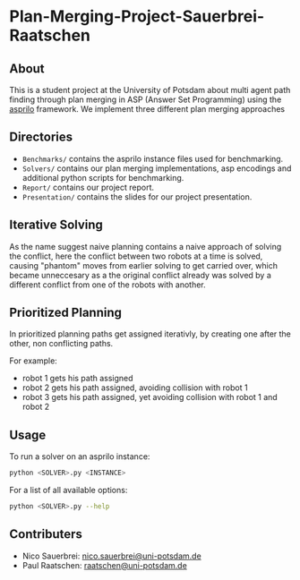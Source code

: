 # Plan-Merging-Project-Sauerbrei-Raatschen

## About

This is a student project at the University of Potsdam about multi agent path finding through plan merging in ASP (Answer Set Programming) using the [asprilo](https://potassco.org/asprilo/) framework. We implement three different plan merging approaches

## Directories
- `Benchmarks/` contains the asprilo instance files used for benchmarking.
- `Solvers/` contains our plan merging implementations, asp encodings and additional python scripts for benchmarking.
- `Report/` contains our project report.
- `Presentation/` contains the slides for our project presentation.

## Iterative Solving

As the name suggest naive planning contains a naive approach of solving the conflict, here the conflict between two robots at a time is solved, causing "phantom" moves from earlier solving to get carried over, which became unneccesary as a the original conflict already was solved by a different conflict from one of the robots with another.

## Prioritized Planning

In prioritized planning paths get assigned iterativly, by creating one after the other, non conflicting paths.

For example:
- robot 1 gets his path assigned
- robot 2 gets his path assigned, avoiding collision with robot 1
- robot 3 gets his path assigned, yet avoiding collision with robot 1 and robot 2

## Usage
To run a solver on an asprilo instance: 
```bash
python <SOLVER>.py <INSTANCE> 
```
For a list of all available options:
```bash
python <SOLVER>.py --help
```

## Contributers

- Nico Sauerbrei: nico.sauerbrei@uni-potsdam.de
- Paul Raatschen: raatschen@uni-potsdam.de


